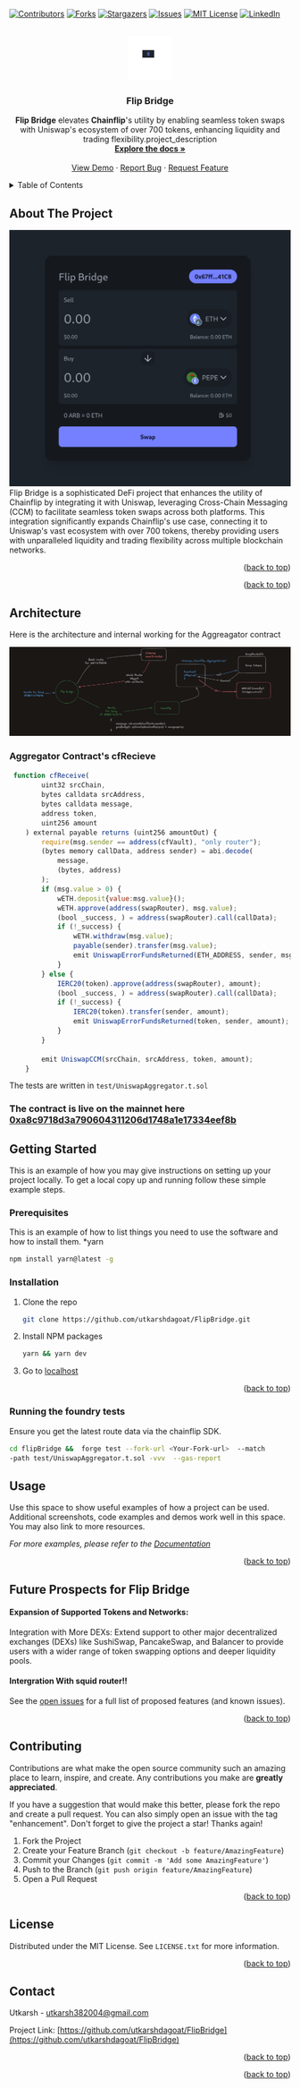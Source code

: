 <!-- Improved compatibility of back to top link: See: https://github.com/othneildrew/Best-README-Template/pull/73 -->
<a id="readme-top"></a>
<!--
*** Thanks for checking out the Best-README-Template. If you have a suggestion
*** that would make this better, please fork the repo and create a pull request
*** or simply open an issue with the tag "enhancement".
*** Don't forget to give the project a star!
*** Thanks again! Now go create something AMAZING! :D
-->



<!-- PROJECT SHIELDS -->
<!--
*** I'm using markdown "reference style" links for readability.
*** Reference links are enclosed in brackets [ ] instead of parentheses ( ).
*** See the bottom of this document for the declaration of the reference variables
*** for contributors-url, forks-url, etc. This is an optional, concise syntax you may use.
*** https://www.markdownguide.org/basic-syntax/#reference-style-links
-->
[![Contributors][contributors-shield]][contributors-url]
[![Forks][forks-shield]][forks-url]
[![Stargazers][stars-shield]][stars-url]
[![Issues][issues-shield]][issues-url]
[![MIT License][license-shield]][license-url]
[![LinkedIn][linkedin-shield]][linkedin-url]



<!-- PROJECT LOGO -->
<br />
<div align="center">
  <a href="https://github.com/utkarshdagoat/FlipBridge">
    <img src="images/logo.png" alt="Logo" width="80" height="80">
  </a>

<h3 align="center">Flip Bridge </h3>

  <p align="center">
    
<b>Flip Bridge</b> elevates <b>Chainflip</b>'s utility by enabling seamless token swaps with Uniswap's ecosystem of over 700 tokens, enhancing liquidity and trading flexibility.project_description
    <br />
    <a href="https://github.com/utkarshdagoat/FlipBridge"><strong>Explore the docs »</strong></a>
    <br />
    <br />
    <a href="https://github.com/utkarshdagoat/FlipBridge">View Demo</a>
    ·
    <a href="https://github.com/utkarshdagoat/FlipBridge/issues/new?labels=bug&template=bug-report---.md">Report Bug</a>
    ·
    <a href="https://github.com/utkarshdagoat/FlipBridge/issues/new?labels=enhancement&template=feature-request---.md">Request Feature</a>
  </p>
</div>



<!-- TABLE OF CONTENTS -->
<details>
  <summary>Table of Contents</summary>
  <ol>
    <li>
      <a href="#about-the-project">About The Project</a>
      <ul>
        <li><a href="#built-with">Built With</a></li>
      </ul>
    </li>
    <li>
      <a href="#getting-started">Getting Started</a>
      <ul>
        <li><a href="#prerequisites">Prerequisites</a></li>
        <li><a href="#installation">Installation</a></li>
      </ul>
    </li>
    <li><a href="#usage">Usage</a></li>
    <li><a href="#roadmap">Roadmap</a></li>
    <li><a href="#contributing">Contributing</a></li>
    <li><a href="#license">License</a></li>
    <li><a href="#contact">Contact</a></li>
    <li><a href="#acknowledgments">Acknowledgments</a></li>
  </ol>
</details>



<!-- ABOUT THE PROJECT -->
## About The Project

[![Product Name Screen Shot][product-screenshot]](https://example.com)
Flip Bridge is a sophisticated DeFi project that enhances the utility of Chainflip by integrating it with Uniswap, leveraging Cross-Chain Messaging (CCM) to facilitate seamless token swaps across both platforms. This integration significantly expands Chainflip's use case, connecting it to Uniswap's vast ecosystem with over 700 tokens, thereby providing users with unparalleled liquidity and trading flexibility across multiple blockchain networks.

<p align="right">(<a href="#readme-top">back to top</a>)</p>

<p align="right">(<a href="#readme-top">back to top</a>)</p>

## Architecture
Here is the architecture and internal working for the Aggreagator contract

[![Architecture][architecure]](https://example.com)

### Aggregator Contract's cfRecieve
```javascript
 function cfReceive(
        uint32 srcChain,
        bytes calldata srcAddress,
        bytes calldata message,
        address token,
        uint256 amount
    ) external payable returns (uint256 amountOut) {
        require(msg.sender == address(cfVault), "only router");
        (bytes memory callData, address sender) = abi.decode(
            message,
            (bytes, address)
        );
        if (msg.value > 0) {
            wETH.deposit{value:msg.value}();
            wETH.approve(address(swapRouter), msg.value);
            (bool _success, ) = address(swapRouter).call(callData);
            if (!_success) {
                wETH.withdraw(msg.value);
                payable(sender).transfer(msg.value);
                emit UniswapErrorFundsReturned(ETH_ADDRESS, sender, msg.value);
            }
        } else {
            IERC20(token).approve(address(swapRouter), amount);
            (bool _success, ) = address(swapRouter).call(callData);
            if (!_success) {
                IERC20(token).transfer(sender, amount);
                emit UniswapErrorFundsReturned(token, sender, amount);
            }
        }

        emit UniswapCCM(srcChain, srcAddress, token, amount);
    }
```
The tests are written in `test/UniswapAggregator.t.sol`

### The contract is live on the mainnet here <a href="https://etherscan.io/address/0xa8c9718d3a790604311206d1748a1e17334eef8b">0xa8c9718d3a790604311206d1748a1e17334eef8b</a>

<!-- GETTING STARTED -->
## Getting Started

This is an example of how you may give instructions on setting up your project locally.
To get a local copy up and running follow these simple example steps.

### Prerequisites

This is an example of how to list things you need to use the software and how to install them.
*yarn 
  ```sh
  npm install yarn@latest -g
  ```

### Installation

1. Clone the repo
   ```sh
   git clone https://github.com/utkarshdagoat/FlipBridge.git
   ```
2. Install NPM packages
   ```sh
   yarn && yarn dev
   ```
3. Go to <a href="http://localhost:5173"> localhost </a>

<p align="right">(<a href="#readme-top">back to top</a>)</p>

### Running the foundry tests
Ensure you get the latest route data via the chainflip SDK.
```bash
cd flipBridge &&  forge test --fork-url <Your-Fork-url>  --match
-path test/UniswapAggregator.t.sol -vvv  --gas-report
```
<!-- USAGE EXAMPLES -->
## Usage

Use this space to show useful examples of how a project can be used. Additional screenshots, code examples and demos work well in this space. You may also link to more resources.

_For more examples, please refer to the [Documentation](https://example.com)_

<p align="right">(<a href="#readme-top">back to top</a>)</p>



<!-- ROADMAP -->
## Future Prospects for Flip Bridge

#### Expansion of Supported Tokens and Networks:
Integration with More DEXs: Extend support to other major decentralized exchanges (DEXs) like SushiSwap, PancakeSwap, and Balancer to provide users with a wider range of token swapping options and deeper liquidity pools.
#### Intergration With squid router!!

See the [open issues](https://github.com/utkarshdagoat/FlipBridge/issues) for a full list of proposed features (and known issues).

<p align="right">(<a href="#readme-top">back to top</a>)</p>



<!-- CONTRIBUTING -->
## Contributing

Contributions are what make the open source community such an amazing place to learn, inspire, and create. Any contributions you make are **greatly appreciated**.

If you have a suggestion that would make this better, please fork the repo and create a pull request. You can also simply open an issue with the tag "enhancement".
Don't forget to give the project a star! Thanks again!

1. Fork the Project
2. Create your Feature Branch (`git checkout -b feature/AmazingFeature`)
3. Commit your Changes (`git commit -m 'Add some AmazingFeature'`)
4. Push to the Branch (`git push origin feature/AmazingFeature`)
5. Open a Pull Request

<p align="right">(<a href="#readme-top">back to top</a>)</p>



<!-- LICENSE -->
## License

Distributed under the MIT License. See `LICENSE.txt` for more information.

<p align="right">(<a href="#readme-top">back to top</a>)</p>



<!-- CONTACT -->
## Contact

Utkarsh - utkarsh382004@gmail.com

Project Link: [https://github.com/utkarshdagoat/FlipBridge](https://github.com/utkarshdagoat/FlipBridge)

<p align="right">(<a href="#readme-top">back to top</a>)</p>




<p align="right">(<a href="#readme-top">back to top</a>)</p>



<!-- MARKDOWN LINKS & IMAGES -->
<!-- https://www.markdownguide.org/basic-syntax/#reference-style-links -->
[contributors-shield]: https://img.shields.io/github/contributors/utkarshdagoat/FlipBridge.svg?style=for-the-badge
[contributors-url]: https://github.com/utkarshdagoat/FlipBridge/graphs/contributors
[forks-shield]: https://img.shields.io/github/forks/utkarshdagoat/FlipBridge.svg?style=for-the-badge
[forks-url]: https://github.com/utkarshdagoat/FlipBridge/network/members
[stars-shield]: https://img.shields.io/github/stars/utkarshdagoat/FlipBridge.svg?style=for-the-badge
[stars-url]: https://github.com/utkarshdagoat/FlipBridge/stargazers
[issues-shield]: https://img.shields.io/github/issues/utkarshdagoat/FlipBridge.svg?style=for-the-badge
[issues-url]: https://github.com/utkarshdagoat/FlipBridge/issues
[license-shield]: https://img.shields.io/github/license/utkarshdagoat/FlipBridge.svg?style=for-the-badge
[license-url]: https://github.com/utkarshdagoat/FlipBridge/blob/master/LICENSE.txt
[linkedin-shield]: https://img.shields.io/badge/-LinkedIn-black.svg?style=for-the-badge&logo=linkedin&colorB=555
[linkedin-url]: https://linkedin.com/in/linkedin_username
[product-screenshot]: images/product.png
[Next.js]: https://img.shields.io/badge/next.js-000000?style=for-the-badge&logo=nextdotjs&logoColor=white
[Next-url]: https://nextjs.org/
[React.js]: https://img.shields.io/badge/React-20232A?style=for-the-badge&logo=react&logoColor=61DAFB
[React-url]: https://reactjs.org/
[Vue.js]: https://img.shields.io/badge/Vue.js-35495E?style=for-the-badge&logo=vuedotjs&logoColor=4FC08D
[Vue-url]: https://vuejs.org/
[Angular.io]: https://img.shields.io/badge/Angular-DD0031?style=for-the-badge&logo=angular&logoColor=white
[Angular-url]: https://angular.io/
[Svelte.dev]: https://img.shields.io/badge/Svelte-4A4A55?style=for-the-badge&logo=svelte&logoColor=FF3E00
[Svelte-url]: https://svelte.dev/
[Laravel.com]: https://img.shields.io/badge/Laravel-FF2D20?style=for-the-badge&logo=laravel&logoColor=white
[Laravel-url]: https://laravel.com
[Bootstrap.com]: https://img.shields.io/badge/Bootstrap-563D7C?style=for-the-badge&logo=bootstrap&logoColor=white
[Bootstrap-url]: https://getbootstrap.com
[JQuery.com]: https://img.shields.io/badge/jQuery-0769AD?style=for-the-badge&logo=jquery&logoColor=white
[JQuery-url]: https://jquery.com 
[architecure]: images/architecture.png